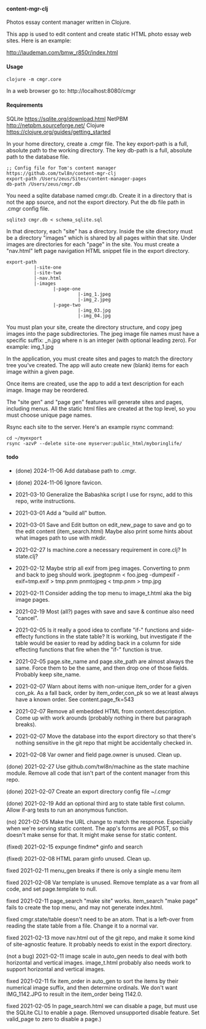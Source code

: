 #### content-mgr-clj

Photos essay content manager written in Clojure. 

This app is used to edit content and create static HTML photo essay web sites. Here is an example:

http://laudeman.com/bmw_r850r/index.html

#### Usage

`clojure -m cmgr.core`

In a web browser go to: http://localhost:8080/cmgr


#### Requirements

SQLite https://sqlite.org/download.html
NetPBM http://netpbm.sourceforge.net/
Clojure https://clojure.org/guides/getting_started


In your home directory, create a .cmgr file. The key export-path is a full, absolute path to the working directory. The key db-path is a full, absolute path to the database file.

```
;; Config file for Tom's content manager https://github.com/twl8n/content-mgr-clj
export-path /Users/zeus/Sites/content-manager-pages
db-path /Users/zeus/cmgr.db
```

You need a sqlite database named cmgr.db. Create it in a directory that is not the app source, and not the
export directory. Put the db file path in .cmgr config file.

`sqlite3 cmgr.db < schema_sqlite.sql`


In that directory, each "site" has a directory. Inside the
site directory must be a directory "images" which is shared
by all pages within that site. Under images are directories
for each "page" in the site. You must create a "nav.html"
left page navigation HTML snippet file in the export
directory.


```
export-path
          |-site-one
          |-site-two
          |-nav.html
          |-images
                 |-page-one
                          |-img_1.jpeg
                          |-img_2.jpeg
                 |-page-two
                          |-img_03.jpg
                          |-img_04.jpg
```

You must plan your site, create the directory structure, and copy jpeg images into the page subdirectories.
The jpeg image file names must have a specific suffix: _n.jpg where n is an integer (with optional leading
zero). For example: img_1.jpg

In the application, you must create sites and pages to match the directory tree you've created. The app will
auto create new (blank) items for each image within a given page.

Once items are created, use the app to add a text description for each image. Image may be reordered.

The "site gen" and "page gen" features will generate sites
and pages, including menus. All the static html files are
created at the top level, so you must choose unique page
names.

Rsync each site to the server. Here's an example rsync command:

```
cd ~/myexport
rsync -azvP --delete site-one myserver:public_html/myboringlife/
```



#### todo

- (done) 2024-11-06 Add database path to .cmgr. 

- (done) 2024-11-06 Ignore favicon.

- 2021-03-10 Generalize the Babashka script I use for rsync, add to this repo, write instructions.

- 2021-03-01 Add a "build all" button.

- 2021-03-01 Save and Edit button on edit_new_page to save and go to the edit content (item_search.html)
Maybe also print some hints about what images path to use with mkdir.

- 2021-02-27 Is machine.core a necessary requirement in core.clj? In state.clj?

- 2021-02-12 Maybe strip all exif from jpeg images. Converting to pnm and back to jpeg should work.
  jpegtopnm < foo.jpeg -dumpexif -exif=tmp.exif > tmp.pnm
  pnmtojpeg < tmp.pnm > tmp.jpg

- 2021-02-11 Consider adding the top menu to image_t.html aka the big image pages.

- 2021-02-19 Most (all?) pages with save and save & continue also need "cancel".

- 2021-02-05 Is it really a good idea to conflate "if-" functions and side-effecty functions in the state table?
  It is working, but investigate if the table would be easier to read by adding back in a column for 
  side effecting functions that fire when the "if-" function is true.

- 2021-02-05 page.site_name and page.site_path are almost always the same. Force them to be the same, and then drop
  one of those fields. Probably keep site_name.

- 2021-02-07 Warn about items with non-unique item_order for a given con_pk. As a fall back, order by item_order,con_pk so
  we at least always have a known order. See content.page_fk=543
  
- 2021-02-07 Remove all embedded HTML from content.description. Come up with work arounds (probably nothing in
  there but paragraph breaks).
  
- 2021-02-07 Move the database into the export directory so that there's nothing sensitive in the git repo
  that might be accidentally checked in.
  
- 2021-02-08 Var owner and field page.owner is unused. Clean up.

(done) 2021-02-27 Use github.com/twl8n/machine as the state machine module. Remove all code that isn't part of
the content manager from this repo.

(done) 2021-02-07 Create an export directory config file ~/.cmgr

(done) 2021-02-19 Add an optional third arg to state table first column. Allow if-arg tests to run an anonymous function.

(no) 2021-02-05 Make the URL change to match the response. Especially when we're serving static content.
The app's forms are all POST, so this doesn't make sense for that. It might make sense for static content. 


(fixed) 2021-02-15 expunge findme* ginfo and search

(fixed) 2021-02-08 HTML param ginfo unused. Clean up.

fixed 2021-02-11 menu_gen breaks if there is only a single menu item

fixed 2021-02-08 Var template is unused. Remove template as a var from all code, and set page.template to null.

fixed 2021-02-11 page_search "make site" works. item_search "make page" fails to create the top menu, and may not generate index.html.

fixed cmgr.state/table doesn't need to be an atom. That is a left-over from reading the state table from a file.
  Change it to a normal var.

fixed 2021-02-13 move nav.html out of the git repo, and make it some kind of site-agnostic feature.
  It probably needs to exist in the export directory.

(not a bug) 2021-02-11 image scale in auto_gen needs to deal with both horizontal and vertical images. 
  image_t.html probably also needs work to support horizontal and vertical images.

fixed 2021-02-11 fix item_order in auto_gen to sort the items by their numerical image suffix, and then determine ordinals.
  We don't want IMG_1142.JPG to result in the item_order being 1142.0.

fixed 2021-02-05 In page_search.html we can disable a page, but must use the SQLite CLI to enable a page.
  (Removed unsupported disable feature. Set valid_page to zero to disable a page.)
